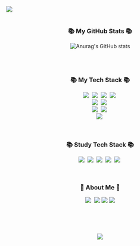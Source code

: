 <!-- ![header](https://capsule-render.vercel.app/api?type=slice&color=auto&height=250&section=header&text=Yerin%20Ko&fontSize=100&animation=scaleIn) -->
<img src="https://capsule-render.vercel.app/api?type=slice&color=auto&height=200&section=header&text=YerinKo%20GitHub&amp;&fontSize=60&animation=twinkling&fontAlign=70&amp;rotate=13&amp;fontAlignY=25&amp;desc=I%20can%20do%20it%20.&amp;descAlign=70.&amp;descAlignY=44" style="max-width: 100%;" />

<br>
<br>
<div align="center">


<h3 align="center">📚 My GitHub Stats 📚</h3>

![Anurag's GitHub stats](https://github-readme-stats.vercel.app/api?username=ko-yerin&show_icons=true&theme=radical)


<br>
<br>

<h3 align="center">📚 My Tech Stack 📚</h3>
<p align="center">
  <img src="https://img.shields.io/badge/HTML5-E34F26?style=flat-square&logo=HTML5&logoColor=white"/></a>&nbsp
  <img src="https://img.shields.io/badge/CSS3-1572B6?style=flat-square&logo=CSS3&logoColor=white"/></a>&nbsp
  <img src="https://img.shields.io/badge/Javascript-F7DF1E?style=flat-square&logo=javascript&logoColor=white"/></a>&nbsp
  <img src="https://img.shields.io/badge/Solidity-363636?style=flat-square&logo=Solidity&logoColor=white"/></a>&nbsp
  <br>
  <img src="https://img.shields.io/badge/React-61DAFB?style=flat-square&logo=React&logoColor=white"/></a>&nbsp
  <img src="https://img.shields.io/badge/OpenZeppelin-4E5EE4?style=flat-square&logo=OpenZeppelin&logoColor=white"/></a>&nbsp
  <br>
  <img src="https://img.shields.io/badge/Linux-FCC624?style=flat-square&logo=Linux&logoColor=white"/></a>&nbsp
  <img src="https://img.shields.io/badge/Node.js-339933?style=flat-square&logo=Node.js&logoColor=white"/></a>&nbsp
  <br>
  <img src="https://img.shields.io/badge/Mysql-E6B91E?style=flat-square&logo=MySql&logoColor=white"/></a>&nbsp 
</p>

<br>
<h3 align="center">📚 Study Tech Stack 📚</h3>
<p align="center">
  <img src="https://img.shields.io/badge/TypeScript-3178C6?style=flat-square&logo=TypeScript&logoColor=white"/></a>&nbsp
  <img src="https://img.shields.io/badge/Amazon AWS-232F3E?style=flat-square&logo=Amazon AWS&logoColor=white"/></a>&nbsp
  <img src="https://img.shields.io/badge/Sequelize-52B0E7?style=flat-square&logo=Sequelize&logoColor=white"/></a>&nbsp 
  <img src="https://img.shields.io/badge/MongoDB-47A248?style=flat-square&logo=MongoDB&logoColor=white"/></a>&nbsp 
  <img src="https://img.shields.io/badge/Docker-2496ED?style=flat-square&logo=Docker&logoColor=white"/></a>&nbsp
</p>

<br>

<h3 align="center">🌈 About Me 🌈</h3>
<p align="center">
  <a href="http://blog.naver.com/rhdpfls12"><img src="https://img.shields.io/badge/%20Blog-11B48A?style=flat-square&logo=Storyblok&logoColor=white&link=http://blog.naver.com/rhdpfls12"/></a>&nbsp
  <a href="rhdpfls12@naver.com"><img src="https://img.shields.io/badge/mail-005FF9?style=flat-square&logo=Mail.Ru&logoColor=white&link=rhdpfls12@naver.com"/></a>
  <a href="https://github.com/ko-yerin"><img src="https://img.shields.io/badge/GitHub-181717?style=flat-square&logo=GitHub&logoColor=white&link= https://github.com/ko-yerin"/></a>
  <a href="https://ko-yerin.github.io/"><img src="https://img.shields.io/badge/GitHub-181717?style=flat-square&logo=portpolio&logoColor=white&link= https://ko-yerin.github.io/"/></a>
</p>

<br>
<br>
<br>

![](https://readme-stickers.vercel.app/api/kodeveloper?name=고예린&theme=dark)
